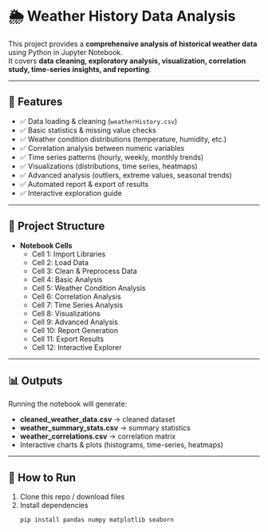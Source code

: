 # 🌦️ Weather History Data Analysis

This project provides a **comprehensive analysis of historical weather data** using Python in Jupyter Notebook.  
It covers **data cleaning, exploratory analysis, visualization, correlation study, time-series insights, and reporting**.  

---

## 📌 Features
- ✅ Data loading & cleaning (`weatherHistory.csv`)
- ✅ Basic statistics & missing value checks
- ✅ Weather condition distributions (temperature, humidity, etc.)
- ✅ Correlation analysis between numeric variables
- ✅ Time series patterns (hourly, weekly, monthly trends)
- ✅ Visualizations (distributions, time series, heatmaps)
- ✅ Advanced analysis (outliers, extreme values, seasonal trends)
- ✅ Automated report & export of results
- ✅ Interactive exploration guide

---

## 📂 Project Structure
- **Notebook Cells**
  - Cell 1: Import Libraries  
  - Cell 2: Load Data  
  - Cell 3: Clean & Preprocess Data  
  - Cell 4: Basic Analysis  
  - Cell 5: Weather Condition Analysis  
  - Cell 6: Correlation Analysis  
  - Cell 7: Time Series Analysis  
  - Cell 8: Visualizations  
  - Cell 9: Advanced Analysis  
  - Cell 10: Report Generation  
  - Cell 11: Export Results  
  - Cell 12: Interactive Explorer  

---

## 📊 Outputs
Running the notebook will generate:
- **cleaned_weather_data.csv** → cleaned dataset  
- **weather_summary_stats.csv** → summary statistics  
- **weather_correlations.csv** → correlation matrix  
- Interactive charts & plots (histograms, time-series, heatmaps)

---

## 🚀 How to Run
1. Clone this repo / download files  
2. Install dependencies  
   ```bash
   pip install pandas numpy matplotlib seaborn
